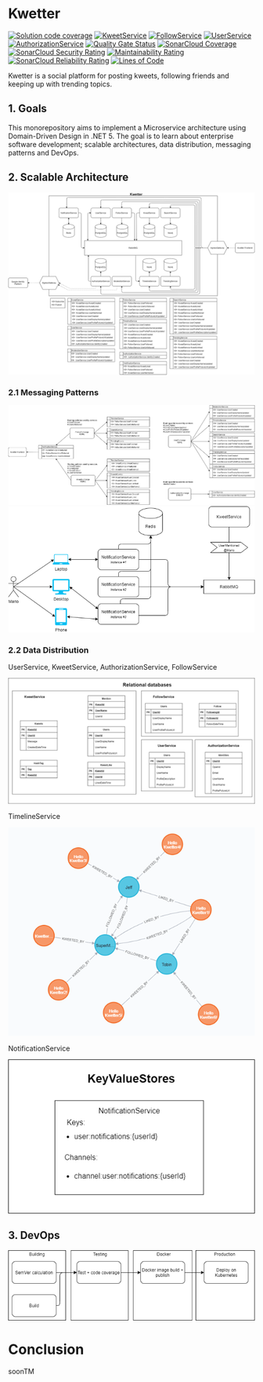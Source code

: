 # Kwetter
[![Solution code coverage](https://github.com/metalglove/Kwetter/actions/workflows/solution-code-coverage.yml/badge.svg)](https://github.com/metalglove/Kwetter/actions/workflows/solution-code-coverage.yml) [![KweetService](https://github.com/metalglove/Kwetter/actions/workflows/kweet-service.yml/badge.svg)](https://github.com/metalglove/Kwetter/actions/workflows/kweet-service.yml) [![FollowService](https://github.com/metalglove/Kwetter/actions/workflows/follow-service.yml/badge.svg)](https://github.com/metalglove/Kwetter/actions/workflows/follow-service.yml) [![UserService](https://github.com/metalglove/Kwetter/actions/workflows/user-service.yml/badge.svg)](https://github.com/metalglove/Kwetter/actions/workflows/user-service.yml) [![AuthorizationService](https://github.com/metalglove/Kwetter/actions/workflows/authorization-service.yml/badge.svg)](https://github.com/metalglove/Kwetter/actions/workflows/authorization-service.yml)
[![Quality Gate Status](https://sonarcloud.io/api/project_badges/measure?project=metalglove_Kwetter&metric=alert_status)](https://sonarcloud.io/dashboard?id=metalglove_Kwetter) [![SonarCloud Coverage](https://sonarcloud.io/api/project_badges/measure?project=metalglove_Kwetter&metric=coverage)](https://sonarcloud.io/component_measures?id=metalglove_Kwetter&metric=coverage&view=list) [![SonarCloud Security Rating](https://sonarcloud.io/api/project_badges/measure?project=metalglove_Kwetter&metric=security_rating)](https://sonarcloud.io/dashboard?id=metalglove_Kwetter) [![Maintainability Rating](https://sonarcloud.io/api/project_badges/measure?project=metalglove_Kwetter&metric=sqale_rating)](https://sonarcloud.io/dashboard?id=metalglove_Kwetter) [![SonarCloud Reliability Rating](https://sonarcloud.io/api/project_badges/measure?project=metalglove_Kwetter&metric=reliability_rating)](https://sonarcloud.io/dashboard?id=metalglove_Kwetter) [![Lines of Code](https://sonarcloud.io/api/project_badges/measure?project=metalglove_Kwetter&metric=ncloc)](https://sonarcloud.io/dashboard?id=metalglove_Kwetter)

Kwetter is a social platform for posting kweets, following friends and keeping up with trending topics.

## 1. Goals
This monorepository aims to implement a Microservice architecture using Domain-Driven Design in .NET 5.
The goal is to learn about enterprise software development; scalable architectures, data distribution, messaging patterns and DevOps.

## 2. Scalable Architecture
![Kwetter platform](/docs/diagrams/kwetter%20platform.png)

### 2.1 Messaging Patterns
![Kwetter messaging](/docs/diagrams/kwetter%20messaging.png)
![Kwetter notification](/docs/diagrams/kwetter%20notification.png)

### 2.2 Data Distribution
UserService, KweetService, AuthorizationService, FollowService

![Relational databases](/docs/diagrams/kwetter%20relational%20databases.png)

TimelineService

![Timeline graph](/docs/diagrams/timeline%20graph.png)

NotificationService

![NotificationService KeyValueStore](/docs/diagrams/kwetter%20keyvalue%20stores.png)

## 3. DevOps
![Kwetter pipeline](/docs/diagrams/kwetter%20service%20pipeline.png)

# Conclusion
soonTM
